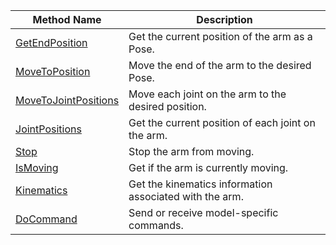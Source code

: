 Method Name | Description
----------- | -----------
[GetEndPosition](/components/arm/#getendposition) | Get the current position of the arm as a Pose.
[MoveToPosition](/components/arm/#movetoposition) | Move the end of the arm to the desired Pose.
[MoveToJointPositions](/components/arm/#movetojointpositions) | Move each joint on the arm to the desired position.
[JointPositions](/components/arm/#jointpositions) | Get the current position of each joint on the arm.
[Stop](/components/arm/#stop) | Stop the arm from moving.
[IsMoving](/components/arm/#ismoving) | Get if the arm is currently moving.
[Kinematics](/components/arm/#kinematics) | Get the kinematics information associated with the arm.
[DoCommand](/components/arm/#docommand) | Send or receive model-specific commands.
